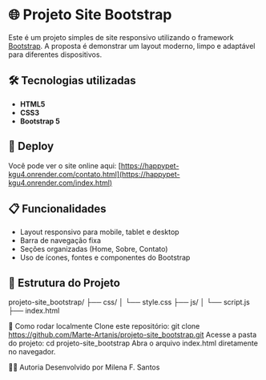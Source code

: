 # 🌐 Projeto Site Bootstrap

Este é um projeto simples de site responsivo utilizando o framework [Bootstrap](https://getbootstrap.com/). A proposta é demonstrar um layout moderno, limpo e adaptável para diferentes dispositivos.

## 🛠️ Tecnologias utilizadas

- **HTML5**
- **CSS3**
- **Bootstrap 5**

## 🚀 Deploy

Você pode ver o site online aqui: [https://happypet-kgu4.onrender.com/contato.html](https://happypet-kgu4.onrender.com/index.html)

## 📋 Funcionalidades

- Layout responsivo para mobile, tablet e desktop
- Barra de navegação fixa
- Seções organizadas (Home, Sobre, Contato)
- Uso de ícones, fontes e componentes do Bootstrap

## 📁 Estrutura do Projeto

projeto-site_bootstrap/
├── css/
│   └── style.css
├── js/
│   └── script.js
├── index.html

🧪 Como rodar localmente
Clone este repositório:
git clone https://github.com/Marte-Artanis/projeto-site_bootstrap.git
Acesse a pasta do projeto:
cd projeto-site_bootstrap
Abra o arquivo index.html diretamente no navegador.

👩‍💻 Autoria
Desenvolvido por Milena F. Santos 
